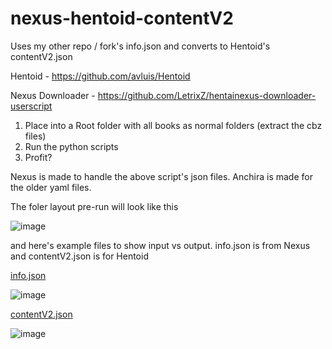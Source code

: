 # nexus-hentoid-contentV2
Uses my other repo / fork's info.json and converts to Hentoid's contentV2.json

Hentoid - https://github.com/avluis/Hentoid

Nexus Downloader - https://github.com/LetrixZ/hentainexus-downloader-userscript

1. Place into a Root folder with all books as normal folders (extract the cbz files)
2. Run the python scripts
3. Profit?

Nexus is made to handle the above script's json files. Anchira is made for the older yaml files. 

The foler layout pre-run will look like this

![image](https://github.com/user-attachments/assets/823f7461-0950-41fe-bb21-5b231e2bbdad)

and here's example files to show input vs output. info.json is from Nexus and contentV2.json is for Hentoid

[info.json](https://github.com/user-attachments/files/17090804/info.json)

![image](https://github.com/user-attachments/assets/5c02c1de-e92e-489e-a8b9-e319a979b1e4)

[contentV2.json](https://github.com/user-attachments/files/17090803/contentV2.json) 

![image](https://github.com/user-attachments/assets/b9be0284-adbf-42d3-a3eb-1a32093eba3e)
